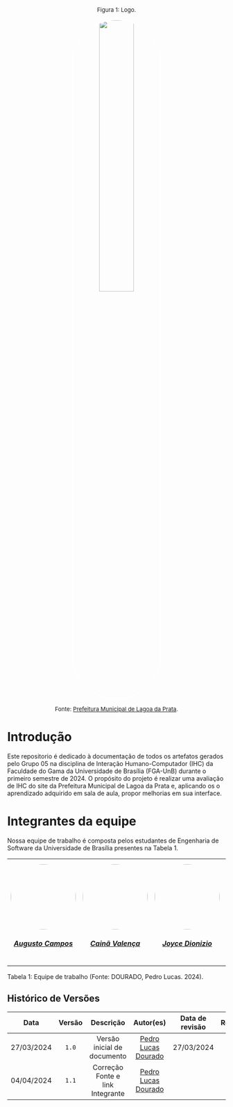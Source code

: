 
<font size="2"><p style="text-align: center">Figura 1: Logo.</p></font>

<p align="center"><img style="border: 2px solid white; border-radius: 110px" img src="https://raw.githubusercontent.com/Interacao-Humano-Computador/2024.1-Prefeitura-Lagoa-da-Prata/main/docs/assets/images/favicon.png" width = 40%></p>

<font size="2"><p style="text-align: center">Fonte: [Prefeitura Municipal de Lagoa da Prata](https://www.lagoadaprata.mg.gov.br/).</p></font>


# Introdução
Este repositorio é dedicado à documentação de todos os artefatos gerados pelo Grupo 05 na disciplina de Interação Humano-Computador (IHC) da Faculdade do Gama da Universidade de Brasília (FGA-UnB) durante o primeiro semestre de 2024. O propósito do projeto é realizar uma avaliação de IHC do site da Prefeitura Municipal de Lagoa da Prata e, aplicando os o aprendizado adquirido em sala de aula, propor melhorias em sua interface. 

# Integrantes da equipe
Nossa equipe de trabalho é composta pelos estudantes de Engenharia de Software da Universidade de Brasília presentes na Tabela 1.

<center>
<table style="margin-left: auto; margin-right: auto;">
<tr>
    <td align="center">
        <a href="https://github.com/Augcamp">
        <img style="border-radius: 50%;" src="https://github.com/Augcamp.png" width="150px;"/>
        <h5 class="text-center">Augusto Campos</h5>
      </a>
    </td>
    <td align="center">
        <a href="https://github.com/freitasc">
        <img style="border-radius: 50%;" src="https://github.com/freitasc.png" width="150px;"/>
        <h5 class="text-center">Cainã Valença</h5>
      </a>
    </td>
    <td align="center">
        <a href="https://github.com/joycejdm">
        <img style="border-radius: 50%;" src="https://github.com/joycejdm.png" width="150px;"/>
        <h5 class="text-center">Joyce Dionizio</h5>
      </a>
    </td>
    <td align="center">
        <a href="https://github.com/Akaeboshi">
        <img style="border-radius: 50%;" src="https://github.com/Akaeboshi.png" width="150px;"/>
        <h5 class="text-center">Lucas Heler</h5>
      </a>
    </td>
    <td align="center">
        <a href="https://github.com/Katuner">
        <img style="border-radius: 50%;" src="https://github.com/Katuner.png" width="150px;"/>
        <h5 class="text-center">Lucas Meireles</h5>
      </a>
    </td>
    <td align="center">
        <a href="https://github.com/lucasdray">
        <img style="border-radius: 50%;" src="https://github.com/lucasdray.png" width="150px;"/>
        <h5 class="text-center">Pedro Lucas Dourado</h5>
      </a>
    </td>
</table>

</center>

<div style="text-align: left">
<p> Tabela 1: Equipe de trabalho (Fonte: DOURADO, Pedro Lucas. 2024).</p>
</div>

## Histórico de Versões
|    Data    | Versão |            Descrição             |                      Autor(es)                      | Data de revisão |                 Revisor(es)                  |
| :--------: | :----: | :------------------------------: | :-------------------------------------------------: | :-------------: | :------------------------------------------: |
| 27/03/2024 | `1.0`  |   Versão inicial de documento    | [Pedro Lucas Dourado](https://github.com/lucasdray) |   27/03/2024    | [Augusto Campos](https://github.com/Augcamp) |
| 04/04/2024 | `1.1`  | Correção Fonte e link Integrante | [Pedro Lucas Dourado](https://github.com/lucasdray) |                 |                                              |